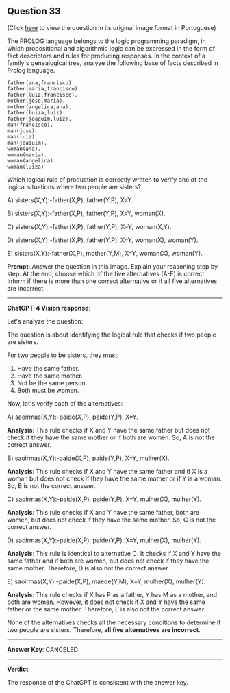 ## Question 33 ##

(Click [here](q33-image.png) to view the question in its original image format in Portuguese)

The PROLOG language belongs to the logic programming paradigm, in which propositional and algorithmic logic can be expressed in the form of fact descriptors and rules for producing responses. In the context of a family's genealogical tree, analyze the following base of facts described in Prolog language.

```
father(ana,francisco).
father(maria,francisco).
father(luiz,francisco).
mother(jose,maria).
mother(angelica,ana).
father(luiza,luiz).
father(joaquim,luiz).
man(francisco).
man(jose).
man(luiz).
man(joaquim).
woman(ana).
woman(maria).
woman(angelica).
woman(luiza)
```

Which logical rule of production is correctly written to verify one of the logical situations where two people are sisters?

A) sisters(X,Y):-father(X,P), father(Y,P), X\=Y.

B) sisters(X,Y):-father(X,P), father(Y,P), X\=Y, woman(X).

C) sisters(X,Y):-father(X,P), father(Y,P), X\=Y, woman(X,Y).

D) sisters(X,Y):-father(X,P), father(Y,P), X\=Y, woman(X), woman(Y).

E) sisters(X,Y):-father(X,P), mother(Y,M), X\=Y, woman(X), woman(Y).

**Prompt**: Answer the question in this image. Explain your reasoning step by step. At the end, choose which of the five alternatives (A-E) is correct. Inform if there is more than one correct alternative or if all five alternatives are incorrect.

---

**ChatGPT-4 Vision response**: 

Let's analyze the question:

The question is about identifying the logical rule that checks if two people are sisters.

For two people to be sisters, they must:
1. Have the same father.
2. Have the same mother.
3. Not be the same person.
4. Both must be women.

Now, let's verify each of the alternatives:

A) saoirmas(X,Y):-paide(X,P), paide(Y,P), X\=Y.

**Analysis**: This rule checks if X and Y have the same father but does not check if they have the same mother or if both are women. So, A is not the correct answer.

B) saoirmas(X,Y):-paide(X,P), paide(Y,P), X\=Y, mulher(X).

**Analysis**: This rule checks if X and Y have the same father and if X is a woman but does not check if they have the same mother or if Y is a woman. So, B is not the correct answer.

C) saoirmas(X,Y):-paide(X,P), paide(Y,P), X\=Y, mulher(X), mulher(Y).

**Analysis**: This rule checks if X and Y have the same father, both are women, but does not check if they have the same mother. So, C is not the correct answer.

D) saoirmas(X,Y):-paide(X,P), paide(Y,P), X\=Y, mulher(X), mulher(Y).

**Analysis**: This rule is identical to alternative C. It checks if X and Y have the same father and if both are women, but does not check if they have the same mother. Therefore, D is also not the correct answer.

E) saoirmas(X,Y):-paide(X,P), maede(Y,M), X\=Y, mulher(X), mulher(Y).

**Analysis**: This rule checks if X has P as a father, Y has M as a mother, and both are women. However, it does not check if X and Y have the same father or the same mother. Therefore, E is also not the correct answer.

None of the alternatives checks all the necessary conditions to determine if two people are sisters. Therefore, **all five alternatives are incorrect**.

---

**Answer Key**: CANCELED

---

**Verdict**

The response of the ChatGPT is consistent with the answer key.
